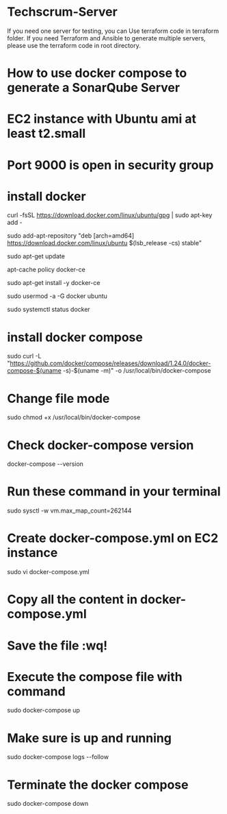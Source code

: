 # Techscrum-Server
If you need one server for testing, you can Use terraform code in terraform folder.
If you need Terraform and Ansible to generate multiple servers, please use the terraform code in root directory.

# How to use docker compose to generate a SonarQube Server
# EC2 instance with Ubuntu ami at least t2.small
# Port 9000 is open in security group
# install docker
curl -fsSL https://download.docker.com/linux/ubuntu/gpg | sudo apt-key add -

sudo add-apt-repository "deb [arch=amd64] https://download.docker.com/linux/ubuntu $(lsb_release -cs) stable"

sudo apt-get update

apt-cache policy docker-ce

sudo apt-get install -y docker-ce

sudo usermod -a -G docker ubuntu

sudo systemctl status docker

# install docker compose
sudo curl -L "https://github.com/docker/compose/releases/download/1.24.0/docker-compose-$(uname -s)-$(uname -m)" -o /usr/local/bin/docker-compose

# Change file mode
sudo chmod +x /usr/local/bin/docker-compose

# Check docker-compose version
docker-compose --version

# Run these command in your terminal
sudo sysctl -w vm.max_map_count=262144

# Create docker-compose.yml on EC2 instance
sudo vi docker-compose.yml

# Copy all the content in docker-compose.yml 

# Save the file :wq!

# Execute the compose file with command
sudo docker-compose up 

# Make sure is up and running
sudo docker-compose logs --follow

# Terminate the docker compose
sudo docker-compose down
